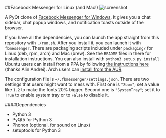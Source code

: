##Facebook Messenger for Linux (and Mac!)
![screenshot](https://github.com/oconnor663/fbmessenger/raw/master/resources/screenshot.png)

A PyQt clone of [Facebook Messenger for
Windows](https://www.facebook.com/about/messenger). It gives you a chat
sidebar, chat popup windows, and notification toasts outside of the browser.

If you have all the dependencies, you can launch the app straight from this
repository with `./run.sh`. After you install it, you can launch it with
`fbmessenger`. There are packaging scripts included under `packaging/` for
Linux (deb, rpm, arch) and Mac (brew). See the `README` files in there for
installation instructions. You can also install with `python3 setup.py
install`. Ubuntu users can install from a PPA by following [the instructions
here](http://www.webupd8.org/2013/04/fbmessenger-stand-alone-facebook.html)
(thanks Alin Andrei). Arch users can [install from the
AUR](https://aur.archlinux.org/packages/fbmessenger-git/).

The configuration file is `~/.fbmessenger/settings.json`. There are two settings
that users might want to mess with. First one is `"Zoom"`; set a value like `1.2`
to make the fonts 20% bigger. Second one is `"SystemTray"`; set it to `True` to
enable system tray or to `False` to disable it.

####Dependencies
* Python 3
* PyQt5 for Python 3
* Phonon (optional, for sound on Linux)
* setuptools for Python 3
